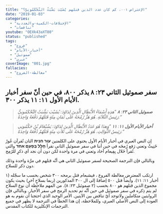 ```yaml
---
title: "الإعتراض ٠٠١، كم كان عدد الذين قتلهم يُشَيْبَ بَشَّبَثُ التَّحْكَمُونِيُّ؟"
date: "2019-01-03"
categories:
  - "الإختلافات-الكمية-والعددية"
  - "تناقضات"
youtube: "OEXk43aXT80"
status: "published"
tags:
  - "فروع"
  - "أخبار-الأيام"
  - "صموئيل"
  - "عبري"
coverImage: "001.jpg"
fallacies:
  - "مغالطة-الفروع"
---
```


## **سفر صموئيل الثاني ٢٣: ٨ يذكر ٨٠٠، في حين أنّ سفر أخبار الأيام الأول ١١: ١١ يذكر ٣٠٠.**

> _**صموئيل الثاني ٢٣**: **٨** ”هذِهِ أَسْمَاءُ الأَبْطَالِ الَّذِينَ لِدَاوُدَ: يُشَيْبَ بَشَّبَثُ التَّحْكَمُونِيُّ رَئِيسُ الثَّلاَثَةِ. هُوَ هَزَّ رُمْحَهُ عَلَى ثَمَانِ مِئَةٍ قَتَلَهُمْ دَفْعَةً وَاحِدَةً.“_

> _**أخبار الأيام الأول ١١**: **١١** ”وَهذَا هُوَ عَدَدُ الأَبْطَالِ الَّذِينَ لِدَاوُدَ: يَشُبْعَامُ بْنُ حَكْمُونِي رَئِيسُ الثَّوَالِثِ. هُوَ هَزَّ رُمْحَهُ عَلَى ثَلاَثِ مِئَةٍ قَتَلَهُمْ دُفْعَةً وَاحِدَةً.“_

إن النص العبري في أخبار الأيام الأول يحتوي على الكلمتين **עוּר חנית** التان تُقرآن عُورْ خَنِيثْ وتعني رَفع رُمحَه في حين أننا في سفر صموئيل الثاني نقرأ **חָלָל בְּפַעַם אחד** والتي تُقرأ خَلال بِفِيعام آخاد وتعني في مرة واحدة لكن دون أن نجد أي ذكرٍ للرُمِح.

وبالتالي فإن الترجمة الصحيحة لسفر صموئيل الثاني هي أنَّه قتلهم في مرَّة واحدة وذلك دون ذكر للسلاح.

ارتكب المعترض مغالطة الفروع ، فيشبعام قتل برمحه ٣٠٠ شخص بحسب ما سجّله (١ أخبار ١١: ١١). وأيضاً قتل ٥٠٠ إضافةً إلى ال ٣٠٠ المذكورين (ربما بسلاحٍ آخر) بحيث يكون مجموع الذين قتلهم هو ٨٠٠ بحسب (٢ صموئيل ٢٣: ٨). من المهم ملاحظة أن نوع السلاح لم يتم ذِكره في سفر صموئيل في حين أنَّه تم تحديد الرمح في سفر الأخبار. وبالتالي فإن الروايتين متكاملين ولاتوجد أيّ تناقض بين الآيتين. الأمر الوحيد الذي احتجنا أن نقوم به هو العودة إلى النص الأصلي العبري، وللملاحظة، إن هذا الخطأ في الترجمة لا يظهر في جميع الترجمات الإنكليزية للكتاب المقدس.
